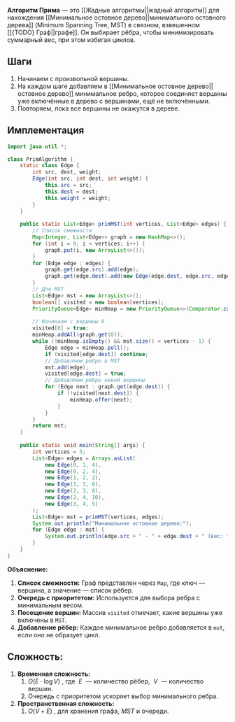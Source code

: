 **Алгоритм Прима** — это [[Жадные алгоритмы||жадный алгоритм]] для нахождения [[Минимальное остовное дерево||минимального остовного дерева]] (Minimum Spanning Tree, MST) в связном, взвешенном [[{TODO} Граф||графе]]. Он выбирает рёбра, чтобы минимизировать суммарный вес, при этом избегая циклов.


## Шаги

1. Начинаем с произвольной вершины.
2. На каждом шаге добавляем в [[Минимальное остовное дерево||остовное дерево]] минимальное ребро, которое соединяет вершины уже включённые в дерево с вершинами, ещё не включёнными.
3. Повторяем, пока все вершины не окажутся в дереве.


## Имплементация

``` java 
import java.util.*;

class PrimAlgorithm {
    static class Edge {
        int src, dest, weight;
        Edge(int src, int dest, int weight) {
            this.src = src;
            this.dest = dest;
            this.weight = weight;
        }
    }
	
    public static List<Edge> primMST(int vertices, List<Edge> edges) {
        // Список смежности
        Map<Integer, List<Edge>> graph = new HashMap<>();
        for (int i = 0; i < vertices; i++) {
            graph.put(i, new ArrayList<>());
        }
        for (Edge edge : edges) {
            graph.get(edge.src).add(edge);
            graph.get(edge.dest).add(new Edge(edge.dest, edge.src, edge.weight));
        }
        // Для MST
        List<Edge> mst = new ArrayList<>();
        boolean[] visited = new boolean[vertices];
        PriorityQueue<Edge> minHeap = new PriorityQueue<>(Comparator.comparingInt(e -> e.weight));
        
        // Начинаем с вершины 0
        visited[0] = true;
        minHeap.addAll(graph.get(0));
        while (!minHeap.isEmpty() && mst.size() < vertices - 1) {
            Edge edge = minHeap.poll();
            if (visited[edge.dest]) continue;
            // Добавляем ребро в MST
            mst.add(edge);
            visited[edge.dest] = true;
            // Добавляем рёбра новой вершины
            for (Edge next : graph.get(edge.dest)) {
                if (!visited[next.dest]) {
                    minHeap.offer(next);
                }
            }
        }
        return mst;
    }
	
    public static void main(String[] args) {
        int vertices = 5;
        List<Edge> edges = Arrays.asList(
            new Edge(0, 1, 4),
            new Edge(0, 2, 4),
            new Edge(1, 2, 2),
            new Edge(1, 3, 6),
            new Edge(2, 3, 8),
            new Edge(2, 4, 10),
            new Edge(3, 4, 5)
        );
        List<Edge> mst = primMST(vertices, edges);
        System.out.println("Минимальное остовное дерево:");
        for (Edge edge : mst) {
            System.out.println(edge.src + " - " + edge.dest + " (вес: " + edge.weight + ")");
        }
    }
}
```

**Объяснение:**

1. **Список смежности:** Граф представлен через `Map`, где ключ — вершина, а значение — список рёбер.
2. **Очередь с приоритетом:** Используется для выбора ребра с минимальным весом.
3. **Посещение вершин:** Массив `visited` отмечает, какие вершины уже включены в `MST`.
4. **Добавление рёбер:** Каждое минимальное ребро добавляется в `mst`, если оно не образует цикл.


## Сложность:

1. **Временная сложность:**
	1. $O(E \cdot \log V)$ , где  $E$  — количество рёбер,  $V$  — количество вершин.
	2. Очередь с приоритетом ускоряет выбор минимального ребра.
2. **Пространственная сложность:**
	1. $O(V + E)$ , для хранения графа, $MST$ и очереди.
